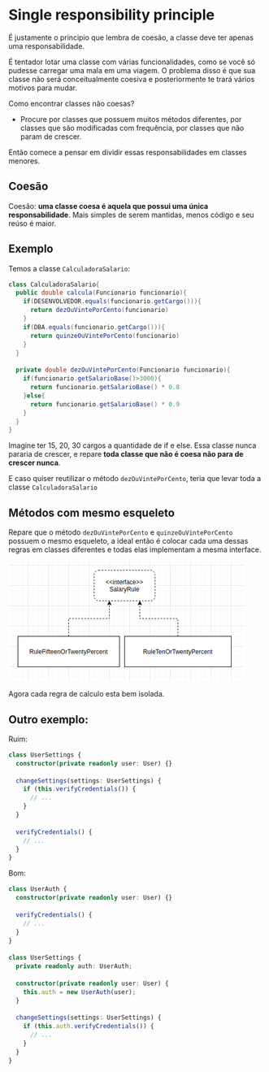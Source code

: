 # Single responsibility principle

É justamente o principio que lembra de coesão, a classe deve ter apenas uma responsabilidade.

É tentador lotar uma classe com várias funcionalidades, como se você só pudesse carregar uma mala em uma viagem. O problema disso é que sua classe não será conceitualmente coesiva e posteriormente te trará vários motivos para mudar.

Como encontrar classes não coesas?

 - Procure por classes que possuem muitos métodos diferentes, por classes que são modificadas com frequência, por classes que não param de crescer.

Então comece a pensar em dividir essas responsabilidades em classes menores.

## Coesão

Coesão: **uma classe coesa é aquela que possui uma única responsabilidade**. Mais simples de serem mantidas, menos código e seu reúso é maior.


## Exemplo

Temos a classe `CalculadoraSalario`:

```java
class CalculadoraSalario{
  public double calcula(Funcionario funcionario){
    if(DESENVOLVEDOR.equals(funcionario.getCargo())){
      return dezOuVintePorCento(funcionario)
    }
    if(DBA.equals(funcionario.getCargo())){
      return quinzeOuVintePorCento(funcionario)
    }
  }

  private double dezOuVintePorCento(Funcionario funcionario){
    if(funcionario.getSalarioBase()>3000){
      return funcionario.getSalarioBase() * 0.8
    }else{
      return funcionario.getSalarioBase() * 0.9
    }
  }
}
```

Imagine ter 15, 20, 30 cargos a quantidade de if e else. Essa classe nunca pararia de crescer, e repare **toda classe que não é coesa não para de crescer nunca**.

E caso quiser reutilizar o método `dezOuVintePorCento`, teria que levar toda a classe `CalculadoraSalario`


## Métodos com mesmo esqueleto

Repare que o método `dezOuVintePorCento` e `quinzeOuVintePorCento` possuem o mesmo esqueleto, a ideal então é colocar cada uma dessas regras em classes diferentes e todas elas implementam a mesma interface.

![Example](./images/01.png)

Agora cada regra de calculo esta bem isolada.

## Outro exemplo:

Ruim:

```ts
class UserSettings {
  constructor(private readonly user: User) {}

  changeSettings(settings: UserSettings) {
    if (this.verifyCredentials()) {
      // ...
    }
  }

  verifyCredentials() {
    // ...
  }
}
```

Bom:

```ts
class UserAuth {
  constructor(private readonly user: User) {}

  verifyCredentials() {
    // ...
  }
}

class UserSettings {
  private readonly auth: UserAuth;

  constructor(private readonly user: User) {
    this.auth = new UserAuth(user);
  }

  changeSettings(settings: UserSettings) {
    if (this.auth.verifyCredentials()) {
      // ...
    }
  }
}
```